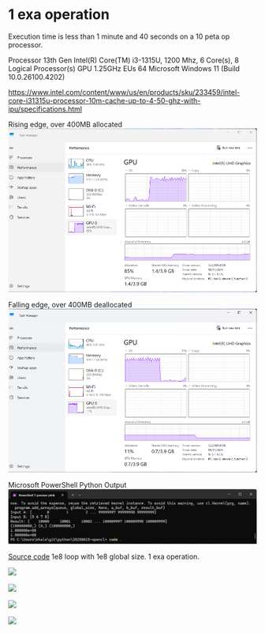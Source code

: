 # 1 exa operation

Execution time is less than 1 minute and 40 seconds on a 10 peta op processor.

Processor 13th Gen Intel(R) Core(TM) i3-1315U, 1200 Mhz, 6 Core(s), 8 Logical Processor(s)
GPU 1.25GHz
EUs 64
Microsoft Windows 11 (Build 10.0.26100.4202)

https://www.intel.com/content/www/us/en/products/sku/233459/intel-core-i31315u-processor-10m-cache-up-to-4-50-ghz-with-ipu/specifications.html

Rising edge,
over 400MB allocated
![](https://raw.githubusercontent.com/khalidjshaikh/20250615-opencl/refs/heads/main/images/Screenshot%202025-07-06%20113100.png)

Falling edge,
over 400MB deallocated
![](https://raw.githubusercontent.com/khalidjshaikh/20250615-opencl/refs/heads/main/images/Screenshot%202025-07-06%20112950.png)

Microsoft PowerShell Python Output
![](https://raw.githubusercontent.com/khalidjshaikh/20250615-opencl/refs/heads/main/images/Screenshot%202025-07-06%20114110.png)

[Source code](1%20exa%20operation.py) 1e8 loop with 1e8 global size.  1 exa operation.

![](https://computationalmodelling.bitbucket.io/tools/PyOpenCL/opencl_logo.jpg)

![](https://www.python.org/static/img/psf-logo.png)

![](https://upload.wikimedia.org/wikipedia/commons/6/64/Intel-logo-2022.png)

![](https://upload.wikimedia.org/wikipedia/commons/9/96/Microsoft_logo_%282012%29.svg)